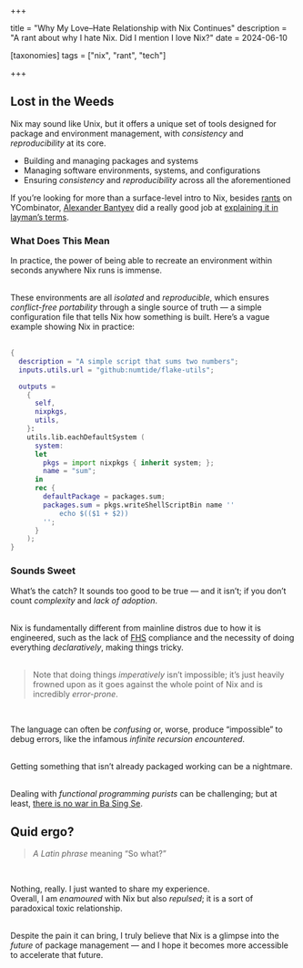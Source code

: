 +++

title = "Why My Love–Hate Relationship with Nix Continues"
description = "A rant about why I hate Nix. Did I mention I love Nix?"
date = 2024-06-10

[taxonomies] 
tags = ["nix", "rant", "tech"]

+++

## Lost in the Weeds

Nix may sound like Unix, but it offers a unique set of tools designed
for package and environment management, with *consistency* and
*reproducibility* at its core.

- Building and managing packages and systems
- Managing software environments, systems, and configurations
- Ensuring *consistency* and *reproducibility* across all the
aforementioned

If you’re looking for more than a surface-level intro to Nix, besides
[rants](https://news.ycombinator.com/item?id=23251895) on YCombinator,
[Alexander Bantyev](https://github.com/balsoft) did a really good job at
[explaining it in layman’s terms](https://serokell.io/blog/what-is-nix).

### What Does This Mean

In practice, the power of being able to recreate an environment within
seconds anywhere Nix runs is immense.\
<br>

These environments are all *isolated* and *reproducible*, which ensures
*conflict-free portability* through a single source of truth — a simple
configuration file that tells Nix how something is built. Here’s a vague
example showing Nix in practice:\
<br>

``` nix
{
  description = "A simple script that sums two numbers";
  inputs.utils.url = "github:numtide/flake-utils";

  outputs =
    {
      self,
      nixpkgs,
      utils,
    }:
    utils.lib.eachDefaultSystem (
      system:
      let
        pkgs = import nixpkgs { inherit system; };
        name = "sum";
      in
      rec {
        defaultPackage = packages.sum;
        packages.sum = pkgs.writeShellScriptBin name ''
            echo $(($1 + $2))
        '';
      }
    );
}
```

### Sounds Sweet

What’s the catch? It sounds too good to be true — and it isn’t; if you
don’t count *complexity* and *lack of adoption*.\
<br>

Nix is fundamentally different from mainline distros due to how it is
engineered, such as the lack of
[FHS](https://refspecs.linuxfoundation.org/FHS_3.0/fhs-3.0.pdf)
compliance and the necessity of doing everything *declaratively*, making
things tricky.\
<br>

> Note that doing things *imperatively* isn’t impossible; it’s just
> heavily frowned upon as it goes against the whole point of Nix and is
> incredibly *error-prone*.

<br>

The language can often be *confusing* or, worse, produce “impossible” to
debug errors, like the infamous *infinite recursion encountered*.\
<br>

Getting something that isn’t already packaged working can be a
nightmare.\
<br>

Dealing with *functional programming purists* can be challenging; but at
least, [there is no war in Ba Sing
Se](https://github.com/KFearsoff/nix-drama-explained).

## Quid ergo?

> *A Latin phrase* meaning “So what?”

<br>

Nothing, really. I just wanted to share my experience.\
Overall, I am *enamoured* with Nix but also *repulsed*; it is a sort of
paradoxical toxic relationship.\
<br>

Despite the pain it can bring, I truly believe that Nix is a glimpse
into the *future* of package management — and I hope it becomes more
accessible to accelerate that future.
